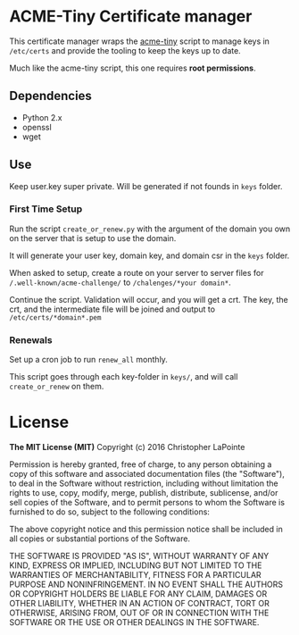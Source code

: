 
# ACME-Tiny Certificate manager

This certificate manager wraps the [acme-tiny](https://github.com/diafygi/acme-tiny/) script to manage keys in `/etc/certs` and provide
the tooling to keep the keys up to date.

Much like the acme-tiny script, this one requires **root permissions**.


## Dependencies

* Python 2.x
* openssl
* wget

## Use

Keep user.key super private.  Will be generated if not founds in `keys` folder.

### First Time Setup

Run the script `create_or_renew.py` with the argument of the domain you
own on the server that is setup to use the domain.

It will generate your user key, domain key, and domain csr in the `keys` folder.

When asked to setup, create a route on your server to server files for `/.well-known/acme-challenge/` to
`/chalenges/*your domain*`.

Continue the script.  Validation will occur, and you will get a crt.  The key, the crt, and the intermediate file
will be joined and output to `/etc/certs/*domain*.pem`

### Renewals

Set up a cron job to run `renew_all` monthly.

This script goes through each key-folder in `keys/`, and will call `create_or_renew` on them.


# License

**The MIT License (MIT)**
Copyright (c) 2016 Christopher LaPointe

Permission is hereby granted, free of charge, to any person obtaining a copy of this software and associated documentation files (the "Software"), to deal in the Software without restriction, including without limitation the rights to use, copy, modify, merge, publish, distribute, sublicense, and/or sell copies of the Software, and to permit persons to whom the Software is furnished to do so, subject to the following conditions:

The above copyright notice and this permission notice shall be included in all copies or substantial portions of the Software.

THE SOFTWARE IS PROVIDED "AS IS", WITHOUT WARRANTY OF ANY KIND, EXPRESS OR IMPLIED, INCLUDING BUT NOT LIMITED TO THE WARRANTIES OF MERCHANTABILITY, FITNESS FOR A PARTICULAR PURPOSE AND NONINFRINGEMENT. IN NO EVENT SHALL THE AUTHORS OR COPYRIGHT HOLDERS BE LIABLE FOR ANY CLAIM, DAMAGES OR OTHER LIABILITY, WHETHER IN AN ACTION OF CONTRACT, TORT OR OTHERWISE, ARISING FROM, OUT OF OR IN CONNECTION WITH THE SOFTWARE OR THE USE OR OTHER DEALINGS IN THE SOFTWARE.
